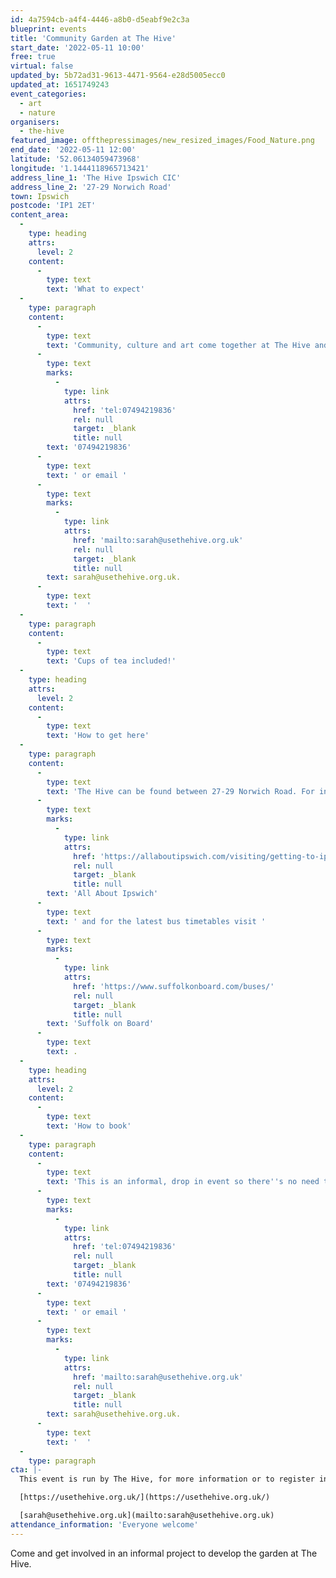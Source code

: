 ```yaml
---
id: 4a7594cb-a4f4-4446-a8b0-d5eabf9e2c3a
blueprint: events
title: 'Community Garden at The Hive'
start_date: '2022-05-11 10:00'
free: true
virtual: false
updated_by: 5b72ad31-9613-4471-9564-e28d5005ecc0
updated_at: 1651749243
event_categories:
  - art
  - nature
organisers:
  - the-hive
featured_image: offthepressimages/new_resized_images/Food_Nature.png
end_date: '2022-05-11 12:00'
latitude: '52.06134059473968'
longitude: '1.1444118965713421'
address_line_1: 'The Hive Ipswich CIC'
address_line_2: '27-29 Norwich Road'
town: Ipswich
postcode: 'IP1 2ET'
content_area:
  -
    type: heading
    attrs:
      level: 2
    content:
      -
        type: text
        text: 'What to expect'
  -
    type: paragraph
    content:
      -
        type: text
        text: 'Community, culture and art come together at The Hive and now gardening too! This new informal and relaxed gardening project will be taking place on Wednesdays between 10am and 12pm in the green space at the back of The Hive. If you''re interested in coming along or looking for more information then please call Cad on '
      -
        type: text
        marks:
          -
            type: link
            attrs:
              href: 'tel:07494219836'
              rel: null
              target: _blank
              title: null
        text: '07494219836'
      -
        type: text
        text: ' or email '
      -
        type: text
        marks:
          -
            type: link
            attrs:
              href: 'mailto:sarah@usethehive.org.uk'
              rel: null
              target: _blank
              title: null
        text: sarah@usethehive.org.uk.
      -
        type: text
        text: '  '
  -
    type: paragraph
    content:
      -
        type: text
        text: 'Cups of tea included!'
  -
    type: heading
    attrs:
      level: 2
    content:
      -
        type: text
        text: 'How to get here'
  -
    type: paragraph
    content:
      -
        type: text
        text: 'The Hive can be found between 27-29 Norwich Road. For information about all the car parks in Ipswich town centre visit '
      -
        type: text
        marks:
          -
            type: link
            attrs:
              href: 'https://allaboutipswich.com/visiting/getting-to-ipswich-by-car'
              rel: null
              target: _blank
              title: null
        text: 'All About Ipswich'
      -
        type: text
        text: ' and for the latest bus timetables visit '
      -
        type: text
        marks:
          -
            type: link
            attrs:
              href: 'https://www.suffolkonboard.com/buses/'
              rel: null
              target: _blank
              title: null
        text: 'Suffolk on Board'
      -
        type: text
        text: .
  -
    type: heading
    attrs:
      level: 2
    content:
      -
        type: text
        text: 'How to book'
  -
    type: paragraph
    content:
      -
        type: text
        text: 'This is an informal, drop in event so there''s no need to book, however if you''re interested in coming along, or looking for more information, then please call Cad on '
      -
        type: text
        marks:
          -
            type: link
            attrs:
              href: 'tel:07494219836'
              rel: null
              target: _blank
              title: null
        text: '07494219836'
      -
        type: text
        text: ' or email '
      -
        type: text
        marks:
          -
            type: link
            attrs:
              href: 'mailto:sarah@usethehive.org.uk'
              rel: null
              target: _blank
              title: null
        text: sarah@usethehive.org.uk.
      -
        type: text
        text: '  '
  -
    type: paragraph
cta: |-
  This event is run by The Hive, for more information or to register interest please see below: 

  [https://usethehive.org.uk/](https://usethehive.org.uk/)

  [sarah@usethehive.org.uk](mailto:sarah@usethehive.org.uk)
attendance_information: 'Everyone welcome'
---
```

Come and get involved in an informal project to develop the garden at The Hive.